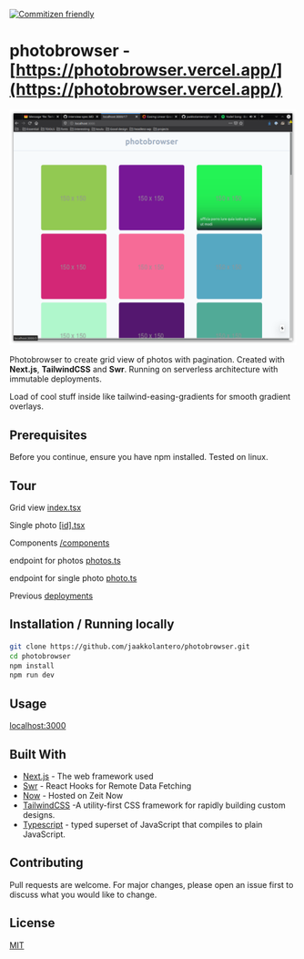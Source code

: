 [![Commitizen friendly](https://img.shields.io/badge/commitizen-friendly-brightgreen.svg)](http://commitizen.github.io/cz-cli/)

# photobrowser - [https://photobrowser.vercel.app/](https://photobrowser.vercel.app/)

![screenshot](https://github.com/jaakkolantero/photobrowser/blob/master/screenshot.png)

Photobrowser to create grid view of photos with pagination. Created with **Next.js**, **TailwindCSS** and **Swr**. Running on serverless architecture with immutable deployments.

Load of cool stuff inside like tailwind-easing-gradients for smooth gradient overlays.

## Prerequisites

Before you continue, ensure you have npm installed. Tested on linux.

## Tour

Grid view [index.tsx](/pages/index.tsx)

Single photo [[id].tsx](/pages/[id].tsx)

Components [/components](/components)

endpoint for photos [photos.ts](/pages/api/photos.ts)

endpoint for single photo [photo.ts](/pages/api/photo.ts)

Previous [deployments](https://github.com/jaakkolantero/photobrowser/deployments)

## Installation / Running locally

```bash
git clone https://github.com/jaakkolantero/photobrowser.git
cd photobrowser
npm install
npm run dev
```

## Usage

[localhost:3000](http://localhost:3000)

## Built With

- [Next.js](https://nextjs.org/) - The web framework used
- [Swr](https://swr.now.sh/) - React Hooks for Remote Data Fetching
- [Now](https://zeit.co/home) - Hosted on Zeit Now
- [TailwindCSS](https://tailwindcss.com/) -A utility-first CSS framework for
  rapidly building custom designs.
- [Typescript](https://www.typescriptlang.org/) - typed superset of JavaScript that compiles to plain JavaScript.

## Contributing

Pull requests are welcome. For major changes, please open an issue first to discuss what you would like to change.

## License

[MIT](LICENSE)
